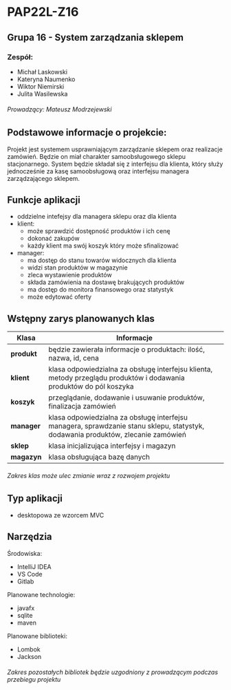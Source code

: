 # PAP22L-Z16
## Grupa 16 - System zarządzania sklepem

### Zespół: 
- Michał Laskowski  
 - Kateryna Naumenko
 - Wiktor Niemirski  
 - Julita Wasilewska
  ###### Prowadzący: Mateusz Modrzejewski

## Podstawowe informacje o projekcie:
Projekt jest systemem usprawniającym zarządzanie sklepem oraz realizacje zamówień. Będzie on miał charakter samoobsługowego sklepu stacjonarnego. System będzie składał się z interfejsu dla klienta, który służy jednocześnie za kasę samoobsługową oraz interfejsu managera zarządzającego sklepem.

## Funkcje aplikacji
 - oddzielne intefejsy dla managera sklepu oraz dla klienta 
 - klient:
    - może sprawdzić dostępność produktów i ich cenę
    - dokonać zakupów
    - każdy klient ma swój koszyk który może sfinalizować
 - manager: 
    - ma dostęp do stanu towarów widocznych dla klienta
    - widzi stan produktów w magazynie
    - zleca wystawienie produktów
    - składa zamówienia na dostawę brakujących produktów
    - ma dostęp do monitora finansowego oraz statystyk
    - może edytować oferty

## Wstępny zarys planowanych klas

|Klasa|Informacje|
|-----|-----|
|**produkt**| będzie zawierała informacje o produktach: ilość, nazwa, id, cena|
|**klient**| klasa odpowiedzialna za obsługę interfejsu klienta, metody przeglądu produktów i dodawania produktów do pól koszyka|
|**koszyk**| przeglądanie, dodawanie i usuwanie produktów, finalizacja zamówień|
|**manager**| klasa odpowiedzialna za obsługę interfejsu managera, sprawdzanie stanu sklepu, statystyk, dodawania produktów, zlecanie zamówień|
|**sklep**| klasa inicjalizująca interfejsy i magazyn|
|**magazyn**| klasa obsługująca bazę danych|

###### Zakres klas może ulec zmianie wraz z rozwojem projektu

## Typ aplikacji
- desktopowa ze wzorcem MVC

## Narzędzia

Środowiska:
- IntelliJ IDEA
- VS Code
- Gitlab

Planowane technologie:
- javafx
- sqlite
- maven

Planowane biblioteki:
- Lombok
- Jackson
###### Zakres pozostałych bibliotek będzie uzgodniony z prowadzącym podczas przebiegu projektu
